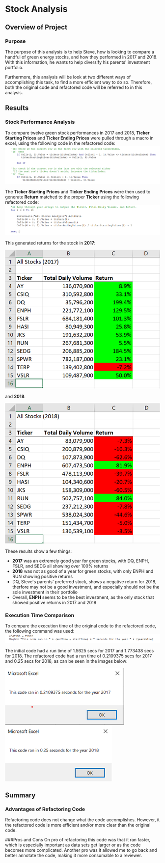 # Stock Analysis

## Overview of Project

### Purpose
The purpose of this analysis is to help Steve, how is looking to compare a handful of green energy stocks, and how they performed in 2017 and 2018. With this information, he wants to help diversify his parents' investment portfolio. 

Furthermore, this analysis will be look at two different ways of accomplishing this task, to find a more efficient way to do so. Therefore, both the original code and refactored code will be referred to in this analysis.

## Results

### Stock Performance Analysis
To compare twelve green stock performances in 2017 and 2018, **Ticker Starting Prices** and **Ticker Ending Prices** were pulled through a macro in excel, using the following code in the refactored code:
![Ticker Starting and Ending Prices](https://github.com/baileyvo/stock-analysis/blob/main/Resources/Starting_Ending_Prices.png)

The **Ticker Starting Prices** and **Ticker Ending Prices** were then used to generate **Return** matched to the proper **Ticker** using the following refactored code:
![Return](https://github.com/baileyvo/stock-analysis/blob/main/Resources/Returns.png)

This generated returns for the stock in **2017**:

![Stock Performance 2017](https://github.com/baileyvo/stock-analysis/blob/main/Resources/Stock_performance_2017.png)

and **2018**:

![Stock Performance 2018](https://github.com/baileyvo/stock-analysis/blob/main/Resources/Stock_Performance_2018.png)

These results show a few things:
- **2017** was an extremely good year for green stocks, with DQ, ENPH, FSLR, and SEDG all showing over 100% returns
- **2018** was not as good of a year for green stocks, with only ENPH and RUN showing positive returns
- DQ, Steve's parents' preferred stock, shows a negative return for 2018, therfore may not be a good investment, and especially should not be the sole investment in their portfolio
- Overall, **ENPH** seems to be the best investment, as the only stock that showed positive returns in 2017 and 2018

### Execution Time Comparison
To compare the execution time of the original code to the refactored code, the following command was used:
![Execution Time Comparision](https://github.com/baileyvo/stock-analysis/blob/main/Resources/Execution_Time_Comparison.png)

The initial code had a run time of 1.5625 secs for 2017 and 1.773438 secs for 2018. The refactored code had a run time of 0.2109375 secs for 2017 and 0.25 secs for 2018, as can be seen in the images below:

![2017 Execution Time](https://github.com/baileyvo/stock-analysis/blob/main/Resources/VBA_Challenge_2017.png)	![2018 Execution Time](https://github.com/baileyvo/stock-analysis/blob/main/Resources/VBA_Challenge_2018.png)

## Summary

### Advantages of Refactoring Code
Refactoring code does not change what the code accomplishes. However, it the refactored code is more efficient and/or more clear than the original code.

###Pros and Cons
On pro of refactoring this code was that it ran faster, which is especially important as data sets get larger or as the code becomes more complicated. Another pro was it allowed me to go back and better annotate the code, making it more consumable to a reviewer.